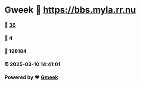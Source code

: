 # Gweek :link: https://bbs.myla.rr.nu 
### :page_facing_up: [36](https://bbs.myla.rr.nu/tag.html) 
### :speech_balloon: 4 
### :hibiscus: 198184 
### :alarm_clock: 2025-03-10 14:41:01 
### Powered by :heart: [Gmeek](https://github.com/Meekdai/Gmeek)
